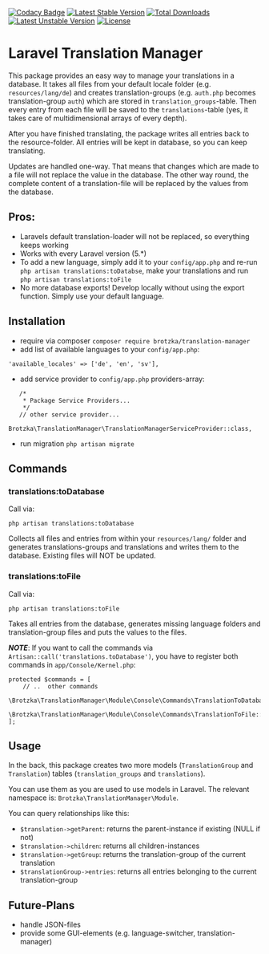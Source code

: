 [![Codacy Badge](https://api.codacy.com/project/badge/Grade/e790678a99e441688aba06c73846b1e8)](https://app.codacy.com/app/fabianhagen87/Laravel-Translation-Manager?utm_source=github.com&utm_medium=referral&utm_content=Brotzka/Laravel-Translation-Manager&utm_campaign=badger)
[![Latest Stable Version](https://poser.pugx.org/brotzka/Laravel-Translation-Manager/v/stable)](https://packagist.org/packages/brotzka/Laravel-Translation-Manager)
[![Total Downloads](https://poser.pugx.org/brotzka/Laravel-Translation-Manager/downloads)](https://packagist.org/packages/brotzka/laravel-translation-manager) 
[![Latest Unstable Version](https://poser.pugx.org/brotzka/Laravel-Translation-Manager/v/unstable)](https://packagist.org/packages/brotzka/laravel-translation-manager) 
[![License](https://poser.pugx.org/brotzka/Laravel-Translation-Manager/license)](https://packagist.org/packages/brotzka/laravel-translation-manager)


# Laravel Translation Manager

This package provides an easy way to manage your translations in a database. It takes all files from your default locale folder (e.g. ``resources/lang/de``) and creates translation-groups (e.g. ``auth.php`` becomes translation-group ``auth``) which are stored in ``translation_groups``-table. Then every entry from each file will be saved to the ``translations``-table (yes, it takes care of multidimensional arrays of every depth).

After you have finished translating, the package writes all entries back to the resource-folder. All entries will be kept in database, so you can keep translating.

Updates are handled one-way. That means that changes which are made to a file will not replace the value in the database. The other way round, the complete content of a translation-file will be replaced by the values from the database.

## Pros:
- Laravels default translation-loader will not be replaced, so everything keeps working
- Works with every Laravel version (5.*)
- To add a new language, simply add it to your ``config/app.php`` and re-run ``php artisan translations:toDatabse``, make your translations and run ``php artisan translations:toFile``
- No more database exports! Develop locally without using the export function. Simply use your default language.


## Installation
 - require via composer ```composer require brotzka/translation-manager```
 - add list of available languages to your ``config/app.php``:
 ```
 'available_locales' => ['de', 'en', 'sv'],
 ```
 - add service provider to ```config/app.php``` providers-array:
 ```
    /*
     * Package Service Providers...
     */
    // other service provider...
    Brotzka\TranslationManager\TranslationManagerServiceProvider::class,
 ```
 - run migration ```php artisan migrate```

## Commands

### translations:toDatabase
Call via:
```
php artisan translations:toDatabase
```
Collects all files and entries from within your ```resources/lang/``` folder and generates translations-groups and translations and writes them to the database. Existing files will NOT be updated.

### translations:toFile
Call via:
```
php artisan translations:toFile
```
Takes all entries from the database, generates missing language folders and translation-group files and puts the values to the files.

_**NOTE**_: If you want to call the commands via ``Artisan::call('translations.toDatabase')``, you have to register both commands in ``app/Console/Kernel.php``:
```
protected $commands = [
    // ..  other commands
    \Brotzka\TranslationManager\Module\Console\Commands\TranslationToDatabase::class,
    \Brotzka\TranslationManager\Module\Console\Commands\TranslationToFile::class,
];
```

## Usage
In the back, this package creates two more models (``TranslationGroup`` and ``Translation``) tables (``translation_groups`` and ``translations``).

You can use them as you are used to use models in Laravel. The relevant namespace is: ``Brotzka\TranslationManager\Module``. 

You can query relationships like this:
- ``$translation->getParent``: returns the parent-instance if existing (NULL if not)
- ``$translation->children``: returns all children-instances
- ``$translation->getGroup``: returns the translation-group of the current translation
- ``$translationGroup->entries``: returns all entries belonging to the current translation-group


## Future-Plans
- handle JSON-files
- provide some GUI-elements (e.g. language-switcher, translation-manager)
